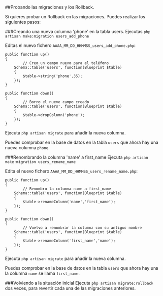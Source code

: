 ##Probando las migraciones y los Rollback.

Si quieres probar un Rollback en las migraciones. Puedes realizar los siguientes pasos:

###Creando una nueva columna 'phone' en la tabla users.
Ejecutas `php artisan make:migration users_add_phone`   

Editas el nuevo fichero `AAAA_MM_DD_HHMMSS_users_add_phone.php`:  

	public function up()
	{
			// Creo un campo nuevo para el teléfono
		Schema::table('users', function(Blueprint $table)
		{
			$table->string('phone',35);
		});
	}

	public function down()
	{
			// Borro el nuevo campo creado
		Schema::table('users', function(Blueprint $table)
		{
			$table->dropColumn('phone');
		});
	}
	
Ejecuta `php artisan migrate` para añadir la nueva columna.

Puedes comprobar en la base de datos en la tabla `users` que ahora hay una nueva columna `phone`.

###Renombrando la columna 'name' a first_name
Ejecuta `php artisan make:migration users_rename_name`   

Edita el nuevo fichero `AAAA_MM_DD_HHMMSS_users_rename_name.php`:  

	public function up()
	{
			// Renombro la columna name a first_name
		Schema::table('users', function(Blueprint $table)
		{
			$table->renameColumn('name','first_name');
		});
	}

	public function down()
	{
			// Vuelvo a renombrar la columna con su antiguo nombre
		Schema::table('users', function(Blueprint $table)
		{
			$table->renameColumn('first_name','name');
		});
	}

Ejecuta `php artisan migrate` para añadir la nueva columna.

Puedes comprobar en la base de datos en la tabla `users` que ahora hay una la columna `name` se llama `first_name`.

###Volviendo a la situación inicial
Ejecuta `php artisan migrate:rollback` dos veces, para revertir cada una de las migraciones anteriores.
